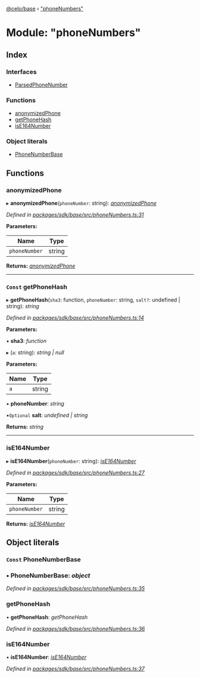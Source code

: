 [@celo/base](../README.md) › ["phoneNumbers"](_phonenumbers_.md)

# Module: "phoneNumbers"

## Index

### Interfaces

* [ParsedPhoneNumber](../interfaces/_phonenumbers_.parsedphonenumber.md)

### Functions

* [anonymizedPhone](_phonenumbers_.md#anonymizedphone)
* [getPhoneHash](_phonenumbers_.md#const-getphonehash)
* [isE164Number](_phonenumbers_.md#ise164number)

### Object literals

* [PhoneNumberBase](_phonenumbers_.md#const-phonenumberbase)

## Functions

###  anonymizedPhone

▸ **anonymizedPhone**(`phoneNumber`: string): *[anonymizedPhone](_phonenumbers_.md#anonymizedphone)*

*Defined in [packages/sdk/base/src/phoneNumbers.ts:31](https://github.com/celo-org/celo-monorepo/blob/master/packages/sdk/base/src/phoneNumbers.ts#L31)*

**Parameters:**

Name | Type |
------ | ------ |
`phoneNumber` | string |

**Returns:** *[anonymizedPhone](_phonenumbers_.md#anonymizedphone)*

___

### `Const` getPhoneHash

▸ **getPhoneHash**(`sha3`: function, `phoneNumber`: string, `salt?`: undefined | string): *string*

*Defined in [packages/sdk/base/src/phoneNumbers.ts:14](https://github.com/celo-org/celo-monorepo/blob/master/packages/sdk/base/src/phoneNumbers.ts#L14)*

**Parameters:**

▪ **sha3**: *function*

▸ (`a`: string): *string | null*

**Parameters:**

Name | Type |
------ | ------ |
`a` | string |

▪ **phoneNumber**: *string*

▪`Optional`  **salt**: *undefined | string*

**Returns:** *string*

___

###  isE164Number

▸ **isE164Number**(`phoneNumber`: string): *[isE164Number](_phonenumbers_.md#ise164number)*

*Defined in [packages/sdk/base/src/phoneNumbers.ts:27](https://github.com/celo-org/celo-monorepo/blob/master/packages/sdk/base/src/phoneNumbers.ts#L27)*

**Parameters:**

Name | Type |
------ | ------ |
`phoneNumber` | string |

**Returns:** *[isE164Number](_phonenumbers_.md#ise164number)*

## Object literals

### `Const` PhoneNumberBase

### ▪ **PhoneNumberBase**: *object*

*Defined in [packages/sdk/base/src/phoneNumbers.ts:35](https://github.com/celo-org/celo-monorepo/blob/master/packages/sdk/base/src/phoneNumbers.ts#L35)*

###  getPhoneHash

• **getPhoneHash**: *getPhoneHash*

*Defined in [packages/sdk/base/src/phoneNumbers.ts:36](https://github.com/celo-org/celo-monorepo/blob/master/packages/sdk/base/src/phoneNumbers.ts#L36)*

###  isE164Number

• **isE164Number**: *[isE164Number](_phonenumbers_.md#ise164number)*

*Defined in [packages/sdk/base/src/phoneNumbers.ts:37](https://github.com/celo-org/celo-monorepo/blob/master/packages/sdk/base/src/phoneNumbers.ts#L37)*
